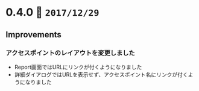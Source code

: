 0.4.0   :calendar: `2017/12/29` 
===============================

## Improvements

### アクセスポイントのレイアウトを変更しました

* Report画面ではURLにリンクが付くようになりました
* 詳細ダイアログではURLを表示せず、アクセスポイント名にリンクが付くようになりました

